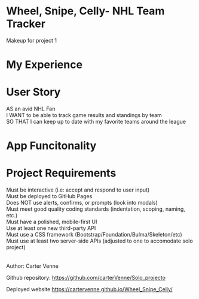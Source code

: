# Wheel, Snipe, Celly- NHL Team Tracker
Makeup for project 1

# My Experience


# User Story
AS an avid NHL Fan <br>
I WANT to be able to track game results and standings by team <br>
SO THAT I can keep up to date with my favorite teams around the league <br>

# App Funcitonality


# Project Requirements
Must be interactive (i.e: accept and respond to user input) <br>
Must be deployed to GitHub Pages <br>
Does NOT use alerts, confirms, or prompts (look into modals) <br>
Must meet good quality coding standards (indentation, scoping, naming, etc.) <br>
Must have a polished, mobile-first UI <br>
Use at least one new third-party API <br>
Must use a CSS framework (Bootstrap/Foundation/Bulma/Skeleton/etc) <br>
Must use at least two server-side APIs (adjusted to one to accomodate solo project) <br>

######
Author: Carter Venne

Github repository: https://github.com/carterVenne/Solo_projecto

Deployed website:https://cartervenne.github.io/Wheel_Snipe_Celly/